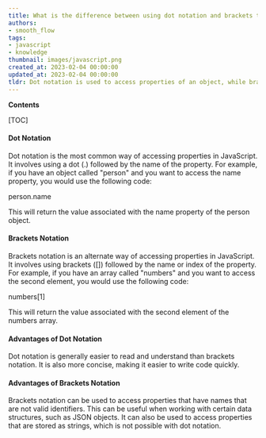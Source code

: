 ```yaml
---
title: What is the difference between using dot notation and brackets to access properties in javascript?
authors:
- smooth_flow
tags:
- javascript
- knowledge
thumbnail: images/javascript.png
created_at: 2023-02-04 00:00:00
updated_at: 2023-02-04 00:00:00
tldr: Dot notation is used to access properties of an object, while brackets are used to access properties of an object using a string or a variable.
---
```


**Contents**

[TOC]

#### Dot Notation
Dot notation is the most common way of accessing properties in JavaScript. It involves using a dot (.) followed by the name of the property. For example, if you have an object called "person" and you want to access the name property, you would use the following code:

person.name

This will return the value associated with the name property of the person object.

#### Brackets Notation
Brackets notation is an alternate way of accessing properties in JavaScript. It involves using brackets ([]) followed by the name or index of the property. For example, if you have an array called "numbers" and you want to access the second element, you would use the following code:

numbers[1]

This will return the value associated with the second element of the numbers array.

#### Advantages of Dot Notation
Dot notation is generally easier to read and understand than brackets notation. It is also more concise, making it easier to write code quickly.

#### Advantages of Brackets Notation
Brackets notation can be used to access properties that have names that are not valid identifiers. This can be useful when working with certain data structures, such as JSON objects. It can also be used to access properties that are stored as strings, which is not possible with dot notation.
